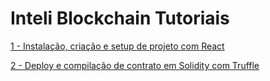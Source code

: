 # Inteli Blockchain Tutoriais

[1 - Instalação, criação e setup de projeto com React](/tutoriais//1-%20Instala%C3%A7%C3%A3o%2C%20cria%C3%A7%C3%A3o%20e%20setup%20de%20projeto%20com%20React/README.md)

[2 - Deploy e compilação de contrato em Solidity com Truffle](/tutoriais/2%20-%20Deploy%20e%20compila%C3%A7%C3%A3o%20de%20contrato%20em%20Solidity%20com%20Truffle/README.md)